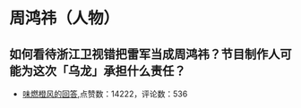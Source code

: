 #  周鸿祎（人物） 
## 如何看待浙江卫视错把雷军当成周鸿祎？节目制作人可能为这次「乌龙」承担什么责任？
- [味燃橙风的回答](https://www.zhihu.com/question/490382852/answer/-2141384306),点赞数：14222，评论数：536
